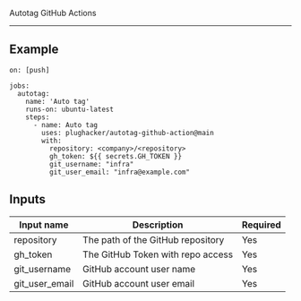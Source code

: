 Autotag GitHub Actions

<hr>

## Example

```hcl
on: [push]

jobs:
  autotag:
    name: 'Auto tag'
    runs-on: ubuntu-latest
    steps:
      - name: Auto tag
        uses: plughacker/autotag-github-action@main
        with:
          repository: <company>/<repository>
          gh_token: ${{ secrets.GH_TOKEN }}
          git_username: "infra"
          git_user_email: "infra@example.com"
```

## Inputs

| Input name       | Description                                         | Required |
|------------------|-----------------------------------------------------|----------|
| repository       | The path of the GitHub repository                   | Yes      |
| gh_token         | The GitHub Token with repo access                   | Yes      |
| git_username     | GitHub account user name                            | Yes      |
| git_user_email   | GitHub account user email                           | Yes      |

